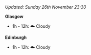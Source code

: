 *Updated: Sunday 26th November 23:30*

**Glasgow**

* 1h - 12h: :cloud: Cloudy

**Edinburgh**

* 1h - 12h: :cloud: Cloudy
